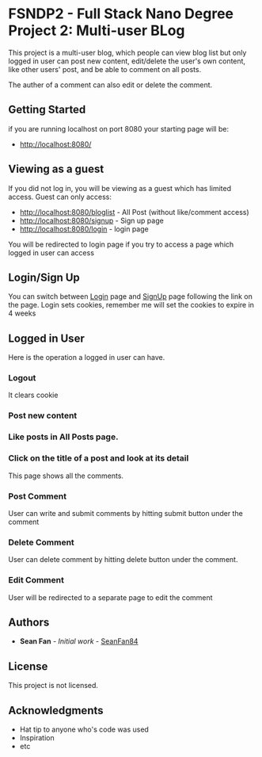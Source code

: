 # FSNDP2 - Full Stack Nano Degree Project 2: Multi-user BLog

This project is a multi-user blog, which people can view blog list but only logged in user can post new content, edit/delete the user's own content, like other users' post, and be able to comment on all posts.

The auther of a comment can also edit or delete the comment.

## Getting Started

if you are running localhost on port 8080
your starting page will be:

* [http://localhost:8080/](http://localhost:8080/)


## Viewing as a guest

If you did not log in, you will be viewing as a guest which has limited access.
Guest can only access:
* [http://localhost:8080/bloglist](http://localhost:8080/bloglist) - All Post (without like/comment access)
* [http://localhost:8080/signup](http://localhost:8080/signup) - Sign up page
* [http://localhost:8080/login](http://localhost:8080/login) - login page

You will be redirected to login page if you try to access a page which logged in user can access

## Login/Sign Up

You can switch between [Login](http://localhost:8080/login) page and [SignUp](http://localhost:8080/signup) page following the link on the page.
Login sets cookies, remember me will set the cookies to expire in 4 weeks
## Logged in User

Here is the operation a logged in user can have.
### Logout
It clears cookie
### Post new content

### Like posts in All Posts page.

### Click on the title of a post and look at its detail

This page shows all the comments.

### Post Comment

User can write and submit comments by hitting submit button under the comment

### Delete Comment

User can delete comment by hitting delete button under the comment.

### Edit Comment

User will be redirected to a separate page to edit the comment

## Authors

* **Sean Fan** - *Initial work* - [SeanFan84](https://github.com/seanfan84)

## License

This project is not licensed.

## Acknowledgments

* Hat tip to anyone who's code was used
* Inspiration
* etc
